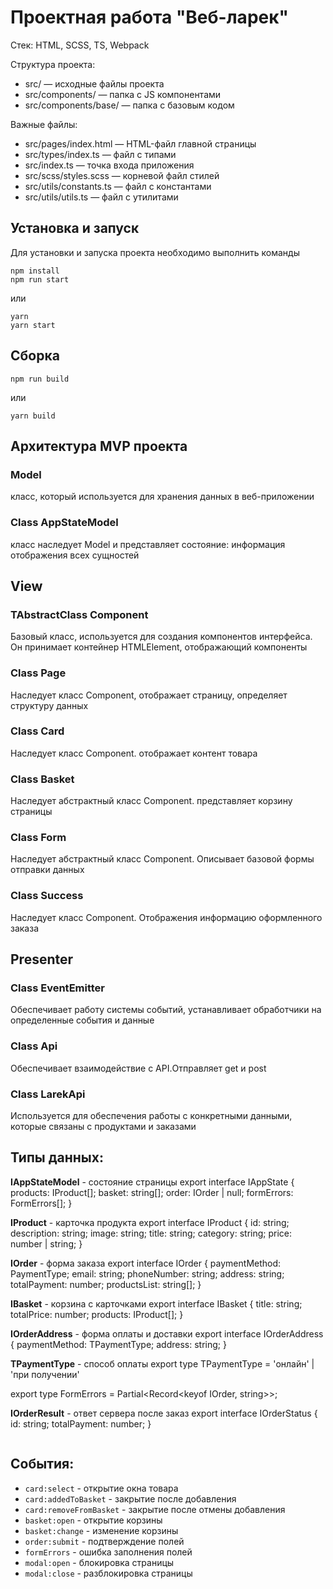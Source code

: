 # Проектная работа "Веб-ларек"

Стек: HTML, SCSS, TS, Webpack

Структура проекта:
- src/ — исходные файлы проекта
- src/components/ — папка с JS компонентами
- src/components/base/ — папка с базовым кодом

Важные файлы:
- src/pages/index.html — HTML-файл главной страницы
- src/types/index.ts — файл с типами
- src/index.ts — точка входа приложения
- src/scss/styles.scss — корневой файл стилей
- src/utils/constants.ts — файл с константами
- src/utils/utils.ts — файл с утилитами

## Установка и запуск
Для установки и запуска проекта необходимо выполнить команды

```
npm install
npm run start
```

или

```
yarn
yarn start
```
## Сборка

```
npm run build
```

или

```
yarn build
```

## Архитектура MVP проекта

###  Model
класс, который используется для хранения данных в веб-приложении
### Class AppStateModel
класс наследует Model и представляет  состояние: информация отображения всех сущностей

##  View

### TAbstractClass Component
Базовый класс, используется для создания компонентов интерфейса. Он принимает контейнер HTMLElement, отображающий компоненты

### Class Page
Наследует класс Component, отображает страницу, определяет структуру данных

### Class Card
Наследует класс Component<ICard>. отображает контент товара

### Class Basket
Наследует абстрактный класс Component. представляет корзину страницы

### Class Form
Наследует абстрактный класс Component. Описывает базовой формы отправки данных

### Class Success
Наследует класс Component. Отображения информацию оформленного заказа

##  Presenter

### Class EventEmitter
Обеспечивает работу системы событий, устанавливает обработчики на определенные события и данные

### Class Api
Обеспечивает взаимодействие с API.Отправляет get и post

### Class LarekApi
Используется для обеспечения работы с конкретными данными, которые связаны с продуктами и заказами


## Типы данных:

**IAppStateModel** - состояние страницы
export interface IAppState {
	products: IProduct[];
	basket: string[];
	order: IOrder | null;
	formErrors: FormErrors[];
}

**IProduct** - карточка продукта
export interface IProduct {
	id: string;
	description: string;
	image: string;
	title: string;
	category: string;
	price: number | string;
}

**IOrder** - форма заказа
export interface IOrder {
  paymentMethod: PaymentType;
  email: string;
  phoneNumber: string;
	address: string;
	totalPayment: number;
	productsList: string[];
}

**IBasket** - корзина с карточками
export interface IBasket {
	title: string;
	totalPrice: number;
	products: IProduct[];
}

**IOrderAddress** - форма оплаты и доставки
export interface IOrderAddress {
	paymentMethod: TPaymentType;
	address: string;
}

**TPaymentType** - способ оплаты
export type TPaymentType = 
  'онлайн' | 
  'при получении'

export type FormErrors = Partial<Record<keyof IOrder, string>>;

**IOrderResult** - ответ сервера после заказ
export interface IOrderStatus {
	id: string;
	totalPayment: number;
}
```

```
## События:

- `card:select` - открытие окна товара
- `card:addedToBasket` - закрытие после добавления
- `card:removeFromBasket` - закрытие после отмены добавления
- `basket:open` - открытие корзины
- `basket:change` - изменение корзины
- `order:submit` - подтверждение полей 
- `formErrors` - ошибка заполнения полей
- `modal:open` - блокировка страницы
- `modal:close` - разблокировка страницы
```
